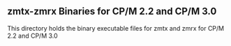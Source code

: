 ## zmtx-zmrx Binaries for CP/M 2.2 and CP/M 3.0

This directory holds the binary executable files for zmtx and zmrx for CP/M 2.2 and CP/M 3.0
